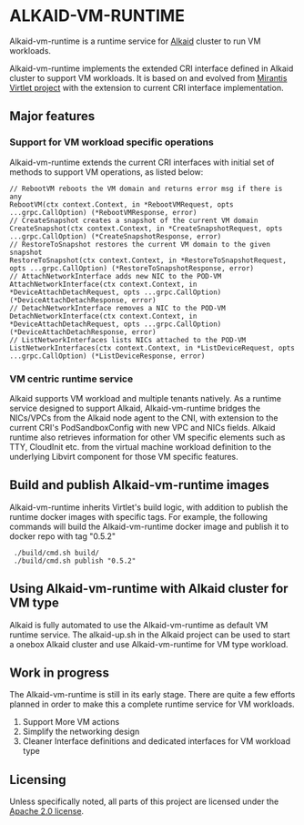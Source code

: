 # ALKAID-VM-RUNTIME

Alkaid-vm-runtime is a runtime service for [Alkaid](https://github.com/futurewei-cloud/alkaid) cluster to run VM workloads.

Alkaid-vm-runtime implements the extended CRI interface defined in Alkaid cluster to support VM workloads. It is based 
on and evolved from [Mirantis Virtlet project](https://github.com/Mirantis/virtlet) with  the extension to current CRI 
interface implementation.

## Major features
### Support for VM workload specific operations
Alkaid-vm-runtime extends the current CRI interfaces with initial set of methods to support VM operations, as listed below:

	// RebootVM reboots the VM domain and returns error msg if there is any
	RebootVM(ctx context.Context, in *RebootVMRequest, opts ...grpc.CallOption) (*RebootVMResponse, error)
	// CreateSnapshot creates a snapshot of the current VM domain
	CreateSnapshot(ctx context.Context, in *CreateSnapshotRequest, opts ...grpc.CallOption) (*CreateSnapshotResponse, error)
	// RestoreToSnapshot restores the current VM domain to the given snapshot
	RestoreToSnapshot(ctx context.Context, in *RestoreToSnapshotRequest, opts ...grpc.CallOption) (*RestoreToSnapshotResponse, error)
	// AttachNetworkInterface adds new NIC to the POD-VM
	AttachNetworkInterface(ctx context.Context, in *DeviceAttachDetachRequest, opts ...grpc.CallOption) (*DeviceAttachDetachResponse, error)
	// DetachNetworkInterface removes a NIC to the POD-VM
	DetachNetworkInterface(ctx context.Context, in *DeviceAttachDetachRequest, opts ...grpc.CallOption) (*DeviceAttachDetachResponse, error)
	// ListNetworkInterfaces lists NICs attached to the POD-VM
	ListNetworkInterfaces(ctx context.Context, in *ListDeviceRequest, opts ...grpc.CallOption) (*ListDeviceResponse, error)

### VM centric runtime service
Alkaid supports VM workload and multiple tenants natively. As a runtime service designed to support Alkaid, Alkaid-vm-runtime 
bridges the NICs/VPCs from the Alkaid node agent to the CNI, with extension to the current CRI's PodSandboxConfig with 
new VPC and NICs fields. Alkaid runtime also retrieves information for other VM specific elements such as TTY, CloudInit etc.
from the virtual machine workload definition to the underlying Libvirt component for those VM specific features.


## Build and publish Alkaid-vm-runtime images
Alkaid-vm-runtime inherits Virtlet's build logic, with addition to publish the runtime docker images with specific tags.
For example, the following commands will build the Alkaid-vm-runtime docker image and publish it to docker repo with
tag "0.5.2"

     ./build/cmd.sh build/
     ./build/cmd.sh publish "0.5.2"

## Using Alkaid-vm-runtime with Alkaid cluster for VM type
Alkaid is fully automated to use the Alkaid-vm-runtime as default VM runtime service. The alkaid-up.sh in the Alkaid 
project can be used to start a onebox Alkaid cluster and use Alkaid-vm-runtime for VM type workload.

## Work in progress
The Alkaid-vm-runtime is still in its early stage. There are quite a few efforts planned in order to make this a complete 
runtime service for VM workloads. 
1. Support More VM actions
2. Simplify the networking design
3. Cleaner Interface definitions and dedicated interfaces for VM workload type


## Licensing

Unless specifically noted, all parts of this project are licensed under the [Apache 2.0 license](LICENSE).

